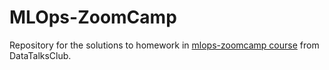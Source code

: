 # MLOps-ZoomCamp

Repository for the solutions to homework in [mlops-zoomcamp course](https://github.com/DataTalksClub/mlops-zoomcamp) from DataTalksClub.
